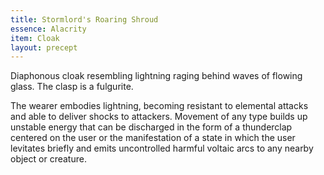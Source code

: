 ```yaml
---
title: Stormlord's Roaring Shroud
essence: Alacrity
item: Cloak
layout: precept
---
```

Diaphonous cloak resembling lightning raging behind waves of flowing glass. The clasp is a fulgurite.

The wearer embodies lightning, becoming resistant to elemental attacks and able to deliver shocks to attackers. Movement of any type builds up unstable energy that can be discharged in the form of a thunderclap centered on the user or the manifestation of a state in which the user levitates briefly and emits uncontrolled harmful voltaic arcs to any nearby object or creature.
